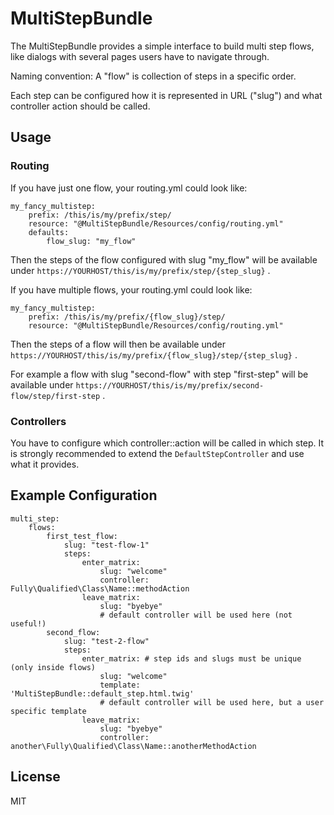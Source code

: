 MultiStepBundle
===============

The MultiStepBundle provides a simple interface to build multi step flows,
like dialogs with several pages users have to navigate through.

Naming convention: A "flow" is collection of steps in a specific order.

Each step can be configured how it is represented in URL ("slug")
and what controller action should be called.


Usage
-----

### Routing

If you have just one flow, your routing.yml could look like:

    my_fancy_multistep:
        prefix: /this/is/my/prefix/step/
        resource: "@MultiStepBundle/Resources/config/routing.yml"
        defaults:
            flow_slug: "my_flow"

Then the steps of the flow configured with slug "my_flow" will be available under
```https://YOURHOST/this/is/my/prefix/step/{step_slug}``` .


If you have multiple flows, your routing.yml could look like:

    my_fancy_multistep:
        prefix: /this/is/my/prefix/{flow_slug}/step/
        resource: "@MultiStepBundle/Resources/config/routing.yml"

Then the steps of a flow will then be available under
```https://YOURHOST/this/is/my/prefix/{flow_slug}/step/{step_slug}``` .

For example a flow with slug "second-flow" with step "first-step" will be available under
```https://YOURHOST/this/is/my/prefix/second-flow/step/first-step``` .


### Controllers

You have to configure which controller::action will be called in which step.
It is strongly recommended to extend the ```DefaultStepController``` and use what it provides.


Example Configuration
---------------------

    multi_step:
        flows:
            first_test_flow:
                slug: "test-flow-1"
                steps:
                    enter_matrix:
                        slug: "welcome"
                        controller: Fully\Qualified\Class\Name::methodAction
                    leave_matrix:
                        slug: "byebye"
                        # default controller will be used here (not useful!)
            second_flow:
                slug: "test-2-flow"
                steps:
                    enter_matrix: # step ids and slugs must be unique (only inside flows)
                        slug: "welcome"
                        template: 'MultiStepBundle::default_step.html.twig'
                        # default controller will be used here, but a user specific template
                    leave_matrix:
                        slug: "byebye"
                        controller: another\Fully\Qualified\Class\Name::anotherMethodAction


License
-------

MIT

